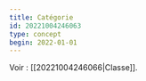 ```yaml
---
title: Catégorie
id: 20221004246063
type: concept
begin: 2022-01-01
---
```


Voir : [[20221004246066|Classe]].